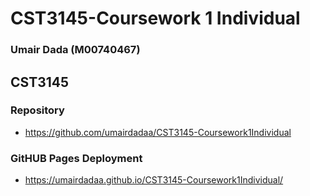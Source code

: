 # CST3145-Coursework 1 Individual
### Umair Dada (M00740467)
## CST3145
### Repository
- https://github.com/umairdadaa/CST3145-Coursework1Individual

### GitHUB Pages Deployment
- https://umairdadaa.github.io/CST3145-Coursework1Individual/
